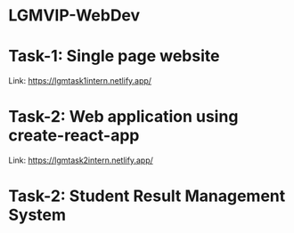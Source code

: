 # LGMVIP-WebDev

# Task-1: Single page website
Link: https://lgmtask1intern.netlify.app/

# Task-2: Web application using create-react-app
Link: https://lgmtask2intern.netlify.app/

# Task-2: Student Result Management System
